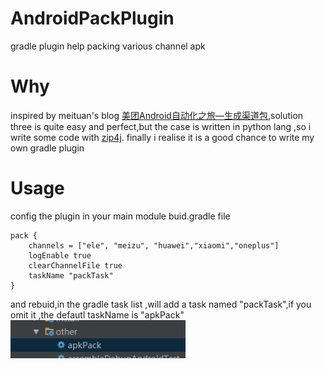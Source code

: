 # AndroidPackPlugin
gradle plugin help packing various channel apk


# Why
inspired by meituan's blog [美团Android自动化之旅—生成渠道包](https://tech.meituan.com/mt-apk-packaging.html),solution three is quite easy and
perfect,but the case is written in python lang ,so i write some code with [zip4j](https://mvnrepository.com/artifact/net.lingala.zip4j/zip4j).
finally i realise it is a good chance to write my own gradle plugin


# Usage
config the plugin in your main module buid.gradle file

```
pack {
    channels = ["ele", "meizu", "huawei","xiaomi","oneplus"]
    logEnable true
    clearChannelFile true
    taskName "packTask"
}
```
and rebuid,in the gradle task list ,will add a task named "packTask",if you omit it ,the defautl taskName is "apkPack"
<img width="280" height=“60” src="https://github.com/HirayClay/AndroidPackPlugin/raw/master/static/task-shoot.png"></img>
